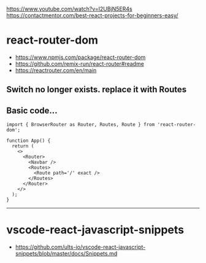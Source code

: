 https://www.youtube.com/watch?v=I2UBjN5ER4s
https://contactmentor.com/best-react-projects-for-beginners-easy/

# react-router-dom

- https://www.npmjs.com/package/react-router-dom
- https://github.com/remix-run/react-router#readme
- https://reactrouter.com/en/main

## Switch no longer exists. replace it with Routes

## Basic code...
```
import { BrowserRouter as Router, Routes, Route } from 'react-router-dom';

function App() {
  return (
    <>
      <Router>
        <Navbar />
        <Routes>
          <Route path='/' exact />
        </Routes>
      </Router>
    </>
  );
}

```

---
#  vscode-react-javascript-snippets
- https://github.com/ults-io/vscode-react-javascript-snippets/blob/master/docs/Snippets.md